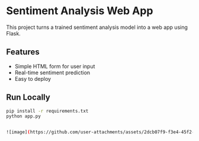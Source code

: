 # Sentiment Analysis Web App

This project turns a trained sentiment analysis model into a web app using Flask.

## Features
- Simple HTML form for user input
- Real-time sentiment prediction
- Easy to deploy

## Run Locally

```bash
pip install -r requirements.txt
python app.py


![image](https://github.com/user-attachments/assets/2dcb07f9-f3e4-45f2-bf36-d174cd9032be)
